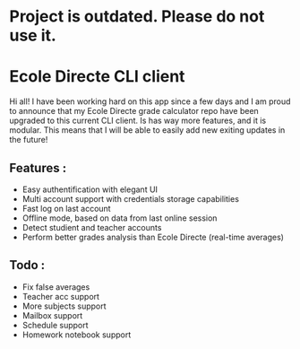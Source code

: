 # Project is outdated. Please do not use it.

# Ecole Directe CLI client

Hi all!
I have been working hard on this app since a few days and I am proud to announce that my Ecole Directe grade calculator repo have been upgraded to this current CLI client.
Is has way more features, and it is modular. This means that I will be able to easily add new exiting updates in the future!

## Features :
- Easy authentification with elegant UI
- Multi account support with credentials storage capabilities
- Fast log on last account
- Offline mode, based on data from last online session
- Detect studient and teacher accounts
- Perform better grades analysis than Ecole Directe (real-time averages)

## Todo :
- Fix false averages
- Teacher acc support
- More subjects support
- Mailbox support
- Schedule support
- Homework notebook support
